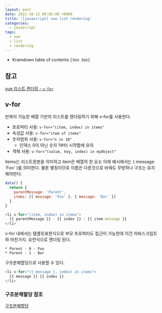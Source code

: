 ```yaml
---
layout: post
date: 2022-10-12 09:05:00 +0900
title: '[javascript] vue list rendering'
categories:
  - javascript
tags:
  - vue
  - list
  - rendering
---
```


* Kramdown table of contents
{:toc .toc}

## 참고

[vue 리스트 렌더링 - `v-for`](https://vuejs.org/guide/essentials/list.html)


## v-for

반복이 가능한 배열 기반의 리스트를 렌더링하기 위해  v-for를 사용한다.


- 프로퍼티 사용: `v-for="(item, index) in items"`  
- 속성값 사용: `v-for="item of items"`  
- 숫자범위 사용: `v-for="n in 10"`  
  - 인덱스 0이 아닌 숫자 1부터 시작함에 유의
- 객체 사용:  `v-for="(value, key, index) in myObject"`


items는 리스트원본을 의미하고 item은 배열의 한 요소 아래 예시에서는 { message: 'Foo' }를 의미한다. 물론 별칭이므로 이름은 다른것으로 바꿔도 무방하나 구조는 유지해야한다. 

```js
data() {
  return {
    parentMessage: 'Parent',
    items: [{ message: 'Foo' }, { message: 'Bar' }]
  }
}

```

```js
<li v-for="(item, index) in items">
  {{ parentMessage }} - {{ index }} - {{ item.message }}
</li>

```

v-for 내에서는 템플릿표현식으로 부모 프로퍼티도 접근이 가능한데 이건 자바스크립트와 마찬가지. 요런식으로 렌더링 된다. 

```
* Parent - 0 - Foo
* Parent - 1 - Bar
```

구조분해할당으로 사용할 수 있다. 

```js
<li v-for="({ message }, index) in items">
  {{ message }} {{ index }}
</li>
```

### 구조분해할당 참조

[구조분해할당](https://developer.mozilla.org/ko/docs/Web/JavaScript/Reference/Operators/Destructuring_assignment)



## <template>에  v-for 사용

v-if와 마찬가지로 여러개 요소에 반복적으로 뭔가를 적용해야 할때 <template>에 v-for를 사용 할 수 있다. items의 프로퍼티 개수만큼 2개의 <li>태그가 반복해서 렌더링 된다. 

```js
<ul>
  <template v-for="item in items">
    <li>{{ item.msg }}</li>
    <li class="divider" role="presentation"></li>
  </template>
</ul>
```

## v-for와 v-if는 같은 요소에 쓰는 것이 좋지 않다

 v-if의 암묵적인 우선순위가 더 높아 v-for와 v-if는 같은 요소에 동시에 적용하지 않는 것이 좋다. v-if 조건에 따라 변수에 접근이 불가능할 수가 있기 때문이다. 


```js
<li v-for="todo in todos" v-if="!todo.isComplete">
  {{ todo.name }}
</li>
```

v-if가 먼저 평가되어 렌더링되어야 하는데 todo의 정의는 아직 평가되기 전인 v-for 안에 있다. 따라서 정의되지 않은 todo를 사용하 에러가 발생한다. 

```js
<template v-for="todo in todos">
  <li v-if="!todo.isComplete">
    {{ todo.name }}
  </li>
</template>
```

## key 사용법

vue가 v-for가 적용되어 있는 리스트를 변경할때 기본적으로 제자리패치 전략을 이용한다. 리스트 항목의 순서에 변경이 있는 경우에 DOM요소를 각 항목의 순서에 맞게 이동시키는 것 대신 Vue는 각 요소를 제자리에서 패치하고 특정 인덱스에서 렌더링되어야 하는 내용을 확인한다.  
즉, 리스트의 순서가 변경이 되었을 때 이미 렌더링이 된 DOM을 재 렌더링 하지 않고 값만 바꿔치기 한다. 이 때문에 단독으로 사용했을 때는 문제가 되지 않지만 하위요소가 있다면 같이 값이 변경되지 않는 상황이 발생한다. 이를 방지하기 위해 사용하는 것이 :key다.  
변경사항 같이 적용되어야 하는 요소의 그룹핑을 위한 장치라고 생각하면 쉽다.   

기본적으로 v-for를 이용할때 key를 사용하는게 성능향상에는 도움이 된다. key는 문자열이나 숫자타입의 원시타입으로 바인딩해야 하고 객체는 불가하다. 


참고로 :key는 객체의 key와는 전혀 상관없음에 유의한다. 


```js
<script>
export default {
  data() {
    return {
     list: ['a', 'b', 'c'], 
    }
  },
  methods: {
    shift() {
      this.list.push(this.list.shift());
    }
  }
}
</script>

<template>
  <button type="button" @click="shift">리스트변경하기</button>
  <ul>
    <li v-for="item in list">
      {{ item }} <input type="number"/>개
    </li>
  </ul>
</template>
```

버튼을 누를때마다 리스트의 순서는 변경된다. 하지만 input에 넣은 숫자는 그대로. 

```js
<script>
export default {
  data() {
    return {
     list: ['a', 'b', 'c'], 
    }
  },
  methods: {
    myShift() {
      this.list.push(this.list.shift());
    }
  }
}
</script>

<template>
  <button type="button" @click="myShift">리스트변경하기</button>
  <ul>
    <li v-for="item in list">
      {{ item }} <input type="number"/>개
    </li>
  </ul>
</template>
```

이때 :key 속성을 사용하면 li와 input 태그를 한번에 묶어서 이동시킬수 있다. 단, 자식 component나 다른 관계가 없을때만 적용이 된다. 

```js
<li v-for="item in list" :key="item">
  {{ item }} <input type="number"/>개
</li>
```

[참고](https://goodteacher.tistory.com/525)



## 컴포넌트에 v-for 사용

컴포넌트에 v-for 사용할수는 있으나 컴포넌트는 독립된 스코프를 가지고 있으므로 데이터는 자동으로 넘어가지 않는다. 데이터를 넘기기 위해서는 pros를 이용해야 한다. 

TBC


## 배열을 변경하는 메소드

배열을 변경하는 메소드 중에는 기존 배열에 변경사항을 적용해서 그래로 돌려주는 것도 있고 

- push()
- pop()
- shift()
- unshift()
- splice()
- sort()
- reverse()


filter(), concat(), slice()와 같이 기존 배열을 기준으로 조건에 맞는 새로운 배열을 만들어서 반환하는 것도 있다. 이 메소드를 이용할 때는 기존 배열에 새로운 배열을 할당해 줘야 한다.

왜냐하면 Vue는 배열이 변경될때마다 DOM을 다시 만들지 않고 최대한 재사용하려고 구현되어 있기 때문이다. 따라서 기존 배열에 변경된 배열로 대체해 주는 것이 효율적인 방식이라고 할 수 있다. 

```js
this.items = this.items.filter((item) => item.message.match(/Foo/))
```